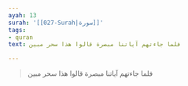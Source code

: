 ```yaml
---
ayah: 13
surah: '[[027-Surah|سورة]]'
tags:
- quran
text: فلما جاءتهم آياتنا مبصرة قالوا هذا سحر مبين

---
```

> فلما جاءتهم آياتنا مبصرة قالوا هذا سحر مبين
